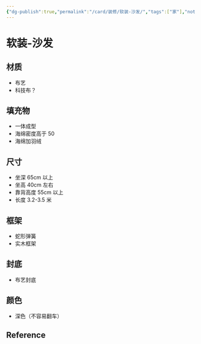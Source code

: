 ```yaml
---
{"dg-publish":true,"permalink":"/card/装修/软装-沙发/","tags":["家"],"noteIcon":"2","created":"2024-02-27T17:58:38+08:00","updated":"2024-10-12T22:55:32+08:00"}
---
```



# 软装-沙发

## 材质

- 布艺
- 科技布？

## 填充物

- 一体成型
- 海绵密度高于 50
- 海绵加羽绒

## 尺寸

- 坐深 65cm 以上
- 坐高 40cm 左右
- 靠背高度 55cm 以上
- 长度 3.2-3.5 米

## 框架

- 蛇形弹簧
- 实木框架

## 封底

- 布艺封底

## 颜色

- 深色（不容易翻车）

## Reference
